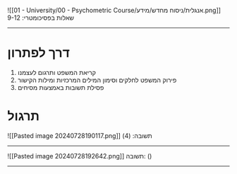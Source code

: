 ![[01 - University/00 - Psychometric Course/אנגלית/ניסוח מחדש/מידע.png]]
שאלות בפסיכומטרי: 9-12
***
# דרך לפתרון
1. קריאת המשפט ותרגום לעצמנו
2. פירוק המשפט לחלקים וסימון המילים המרכזיות ומילות הקישור
3. פסילת תשובות באמצעות מסיחים

# תרגול
![[Pasted image 20240728190117.png]]
תשובה: (4)
***
![[Pasted image 20240728192642.png]]
תשובה: ()
***
